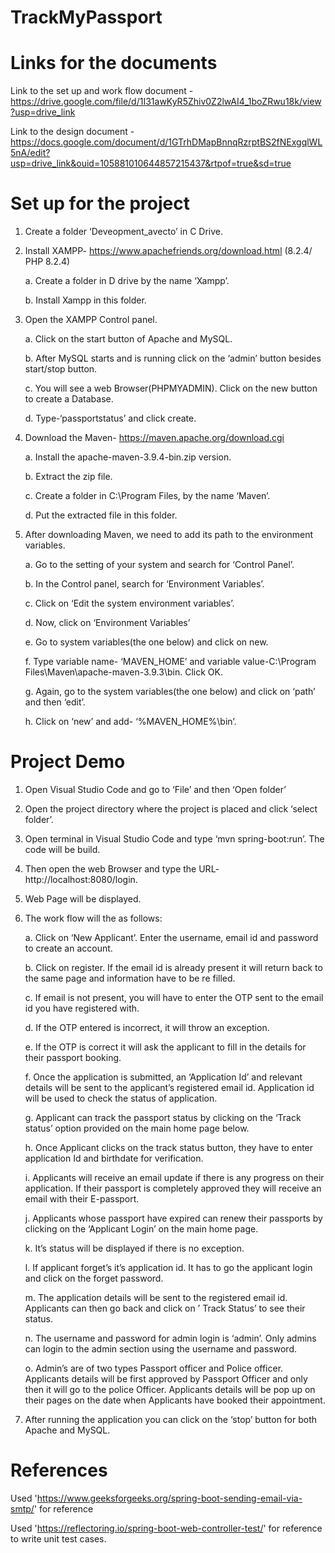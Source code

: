 # TrackMyPassport 

# Links for the documents

Link to the set up and work flow document - https://drive.google.com/file/d/1I31awKyR5Zhiv0Z2lwAI4_1boZRwu18k/view?usp=drive_link

Link to the design document - https://docs.google.com/document/d/1GTrhDMapBnnqRzrptBS2fNExgqlWL5nA/edit?usp=drive_link&ouid=105881010644857215437&rtpof=true&sd=true

# Set up for the project

1)	Create a folder ‘Deveopment_avecto’ in C Drive.
 
2)	Install XAMPP- https://www.apachefriends.org/download.html (8.2.4/ PHP 8.2.4)
 
    a.	Create a folder in D drive by the name ‘Xampp’.
     
    b.	Install Xampp in this folder.
 
3)	Open the XAMPP Control panel.
   
    a.	Click on the start button of Apache and MySQL.
     
    b.	After MySQL starts and is running click on the ‘admin’ button besides start/stop button.
     
    c.	You will see a web Browser(PHPMYADMIN). Click on the new button to create a Database.
     
    d.	Type-‘passportstatus’ and click create.
  
4)	Download the Maven- https://maven.apache.org/download.cgi
   
    a.	Install the apache-maven-3.9.4-bin.zip version.
     
    b.	Extract the zip file.
    
    c.	Create a folder in C:\Program Files, by the name ‘Maven’.
     
    d.	Put the extracted file in this folder.

5)	After downloading Maven, we need to add its path to the environment variables.
   
    a.	Go to the setting of your system and search for ‘Control Panel’.
    
    b.	 In the Control panel, search for ‘Environment Variables’.
     
    c.	Click on ‘Edit the system environment variables’.
    
    d.	Now, click on ‘Environment Variables’
     
    e.	Go to system variables(the one below) and click on new.
    
    f.	Type variable name- ‘MAVEN_HOME’ and variable value-C:\Program Files\Maven\apache-maven-3.9.3\bin. Click OK.
     
    g.	Again, go to the system variables(the one below) and click on ‘path’ and then ‘edit’.
     
    h.	Click on ‘new’ and add- ‘%MAVEN_HOME%\bin’.
   

# Project Demo

1)	Open Visual Studio Code and go to ‘File’ and then ‘Open folder’
 
2)	Open the project directory where the project is placed and click ‘select folder’.
   
4)	Open terminal in Visual Studio Code and type ‘mvn spring-boot:run’. The code will be build.
 
5)	Then open the web Browser and type the URL- http://localhost:8080/login.
   
7)	Web Page will be displayed.
 
8)	The work flow will the as follows:
   
    a.	Click on ‘New Applicant’. Enter the username, email id and password to create an account.
     
    b.	Click on register. If the email id is already present it will return back to the same page and information have to be re filled.
    
    c.	If email is not present, you will have to enter the OTP sent to the email id you have registered with.
     
    d.	If the OTP entered is incorrect, it will throw an exception.
    
    e.	If the OTP is correct it will ask the applicant to fill in the details for their passport booking.
     
    f.	Once the application is submitted, an ‘Application Id’ and relevant details will be sent to the applicant’s registered email id. Application id will be           used  to check the status of application.
     
    g.	Applicant can track the passport status by clicking on the ‘Track status’ option provided on the main home page below.
     
    h.	Once Applicant clicks on the track status button, they have to enter application Id and birthdate for verification.
    
    i.	Applicants will receive an email update if there is any progress on their application. If their passport is completely approved they will receive an email        with their E-passport.
     
    j.	Applicants whose passport have expired can renew their passports by clicking on the ‘Applicant Login’ on the main home page.
    
    k.	It’s status will be displayed if there is no exception.

  	 l.	If applicant forget’s it’s application id. It has to go the applicant login and click on the forget password.
 
    m.	The application details will be sent to the registered email id. Applicants can then go back and click on ’ Track Status’ to see their status.

    n.	The username and password for admin login is ‘admin’. Only admins can login to the admin section using the username and password.
     
    o.	Admin’s are of two types Passport officer and Police officer. Applicants details will be first approved by Passport Officer and only then it will go to 
       the police Officer. Applicants details will be pop up on their pages on the date when Applicants have booked their appointment.

10) After running the application you can click on the ‘stop’ button for both Apache and MySQL.

# References
 
Used 'https://www.geeksforgeeks.org/spring-boot-sending-email-via-smtp/' for reference

Used 'https://reflectoring.io/spring-boot-web-controller-test/' for reference to write unit test cases.



 
